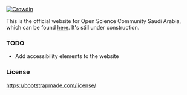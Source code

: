 [![Crowdin](https://badges.crowdin.net/oscsa-website-translation/localized.svg)](https://crowdin.com/project/oscsa-website-translation)

This is the official website for Open Science Community Saudi Arabia, which can be found [here](osc-sa.netlify.app/). It's still under construction.

### TODO
- Add accessibility elements to the website

### License
https://bootstrapmade.com/license/
